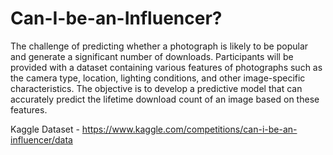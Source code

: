 # Can-I-be-an-Influencer?

The challenge of predicting whether a photograph is likely to be popular and generate a significant number of downloads. Participants will be provided with a dataset containing various features of photographs such as the camera type, location, lighting conditions, and other image-specific characteristics. The objective is to develop a predictive model that can accurately predict the lifetime download count of an image based on these features.

Kaggle Dataset - https://www.kaggle.com/competitions/can-i-be-an-influencer/data
